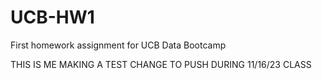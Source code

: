 # UCB-HW1
First homework assignment for UCB Data Bootcamp

THIS IS ME MAKING A TEST CHANGE TO PUSH DURING 11/16/23 CLASS